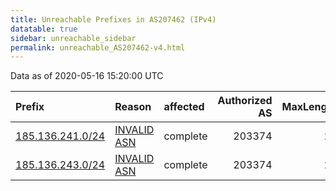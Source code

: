 ```yaml
---
title: Unreachable Prefixes in AS207462 (IPv4)
datatable: true
sidebar: unreachable_sidebar
permalink: unreachable_AS207462-v4.html
---
```


Data as of 2020-05-16 15:20:00 UTC


<div class="datatable-begin"></div>

| Prefix                                                     | Reason                                                                                                   | affected   |   Authorized AS |   MaxLength | Anchor                                         |   unreachable /24s |
|:-----------------------------------------------------------|:---------------------------------------------------------------------------------------------------------|:-----------|----------------:|------------:|:-----------------------------------------------|-------------------:|
| [185.136.241.0/24](https://stat.ripe.net/185.136.241.0/24) | [INVALID ASN](https://rpki-validator.ripe.net/announcement-preview?asn=AS207462&prefix=185.136.241.0/24) | complete   |          203374 |          22 | [RIPE](unreachable_RIPE_NCC_RPKI_Root-v4.html) |                  1 |
| [185.136.243.0/24](https://stat.ripe.net/185.136.243.0/24) | [INVALID ASN](https://rpki-validator.ripe.net/announcement-preview?asn=AS207462&prefix=185.136.243.0/24) | complete   |          203374 |          22 | [RIPE](unreachable_RIPE_NCC_RPKI_Root-v4.html) |                  1 |

<div class="datatable-end"></div>